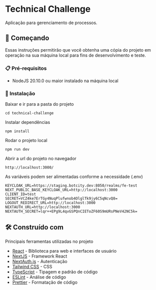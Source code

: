 # Technical Challenge

Aplicação para gerenciamento de processos.

## 🚀 Começando

Essas instruções permitirão que você obtenha uma cópia do projeto em operação na sua máquina local para fins de desenvolvimento e teste.

### 📋 Pré-requisitos

- NodeJS 20.10.0 ou maior instalado na máquina local

### 🔧 Instalação

Baixar e ir para a pasta do projeto

```
cd technical-challenge
```

Instalar dependências

```
npm install
```

Rodar o projeto local

```
npm run dev
```

Abrir a url do projeto no navegador

```
http://localhost:3000/
```

As variáveis podem ser alimentadas conforme a necessidade (.env)

```
KEYCLOAK_URL=https://staging.botcity.dev:8050/realms/fe-test
NEXT_PUBLIC_BASE_KEYCLOAK_URL=http://localhost:3000
CLIENT_ID=test
SECRET=VCZ4ke7ErTGy4NuqPlufwnob4OlglTk9jy6C5qNcvQ8=
LOGOUT_REDIRECT_URL=http://localhost:3000
NEXTAUTH_URL=http://localhost:3000
NEXTAUTH_SECRET=lqr++EPg9L4qvGSPQnCIEToZF60S9mURsPNeV42NC5k=
```

## 🛠️ Construído com

Principais ferramentas utilizadas no projeto

- [React](https://react.dev/) - Biblioteca para web e interfaces de usuário
- [NextJS](https://nextjs.org/) - Framework React
- [NextAuth.js](https://next-auth.js.org/) - Autenticação
- [Tailwind CSS](https://v3.tailwindcss.com/) - CSS
- [TypeScript](https://www.typescriptlang.org/) - Tipagem e padrão de código
- [ESLint](https://eslint.org/) - Análise de código
- [Prettier](https://prettier.io/) - Formatação de código
